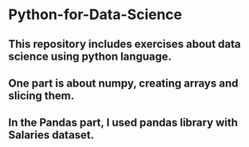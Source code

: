 # Python-for-Data-Science
## This repository includes exercises about data science using python language.
## One part is about numpy, creating arrays and slicing them.
## In the Pandas part, I used pandas library with Salaries dataset.

